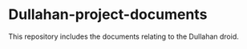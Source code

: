 # Dullahan-project-documents
This repository includes the documents relating to the Dullahan droid.
